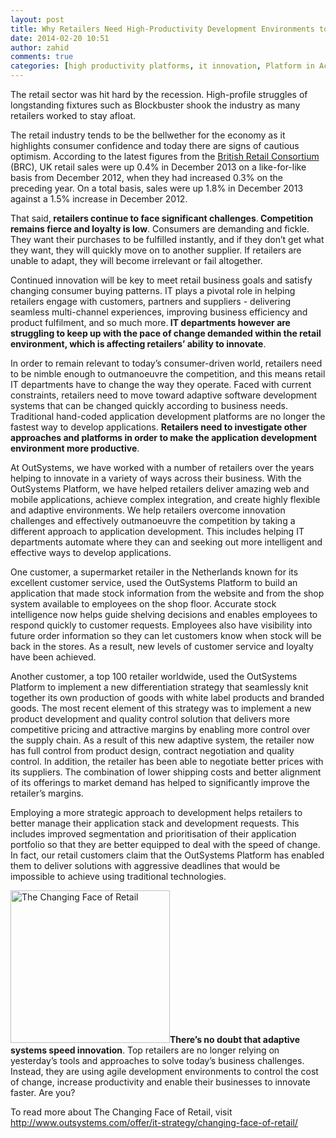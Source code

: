 ```yaml
---
layout: post
title: Why Retailers Need High-Productivity Development Environments to Speed Innovation
date: 2014-02-20 10:51
author: zahid
comments: true
categories: [high productivity platforms, it innovation, Platform in Action, retail]
---
```

The retail sector was hit hard by the recession. High-profile struggles of longstanding fixtures such as Blockbuster shook the industry as many retailers worked to stay afloat.

The retail industry tends to be the bellwether for the economy as it highlights consumer confidence and today there are signs of cautious optimism.<!--more--> According to the latest figures from the <a title="BRC" href="http://www.brc.org.uk/" target="_blank">British Retail Consortium</a> (BRC), UK retail sales were up 0.4% in December 2013 on a like-for-like basis from December 2012, when they had increased 0.3% on the preceding year. On a total basis, sales were up 1.8% in December 2013 against a 1.5% increase in December 2012.

That said,<strong> retailers continue to face significant challenges</strong>.<strong> Competition remains fierce and loyalty is low</strong>. Consumers are demanding and fickle. They want their purchases to be fulfilled instantly, and if they don’t get what they want, they will quickly move on to another supplier. If retailers are unable to adapt, they will become irrelevant or fail altogether.

Continued innovation will be key to meet retail business goals and satisfy changing consumer buying patterns. IT plays a pivotal role in helping retailers engage with customers, partners and suppliers - delivering seamless multi-channel experiences, improving business efficiency and product fulfilment, and so much more.<strong> IT departments however are struggling to keep up with the pace of change demanded within the retail environment, which is affecting retailers’ ability to innovate</strong>.

In order to remain relevant to today’s consumer-driven world, retailers need to be nimble enough to outmanoeuvre the competition, and this means retail IT departments have to change the way they operate. Faced with current constraints, retailers need to move toward adaptive software development systems that can be changed quickly according to business needs. Traditional hand-coded application development platforms are no longer the fastest way to develop applications. <strong>Retailers need to investigate other approaches and platforms in order to make the application development environment more productive</strong>.

At OutSystems, we have worked with a number of retailers over the years helping to innovate in a variety of ways across their business. With the OutSystems Platform, we have helped retailers deliver amazing web and mobile applications, achieve complex integration, and create highly flexible and adaptive environments. We help retailers overcome innovation challenges and effectively outmanoeuvre the competition by taking a different approach to application development. This includes helping IT departments automate where they can and seeking out more intelligent and effective ways to develop applications.

One customer, a supermarket retailer in the Netherlands known for its excellent customer service, used the OutSystems Platform to build an application that made stock information from the website and from the shop system available to employees on the shop floor. Accurate stock intelligence now helps guide shelving decisions and enables employees to respond quickly to customer requests. Employees also have visibility into future order information so they can let customers know when stock will be back in the stores. As a result, new levels of customer service and loyalty have been achieved.

Another customer, a top 100 retailer worldwide, used the OutSystems Platform to implement a new differentiation strategy that seamlessly knit together its own production of goods with white label products and branded goods. The most recent element of this strategy was to implement a new product development and quality control solution that delivers more competitive pricing and attractive margins by enabling more control over the supply chain. As a result of this new adaptive system, the retailer now has full control from product design, contract negotiation and quality control. In addition, the retailer has been able to negotiate better prices with its suppliers. The combination of lower shipping costs and better alignment of its offerings to market demand has helped to significantly improve the retailer’s margins.

Employing a more strategic approach to development helps retailers to better manage their application stack and development requests. This includes improved segmentation and prioritisation of their application portfolio so that they are better equipped to deal with the speed of change. In fact, our retail customers claim that the OutSystems Platform has enabled them to deliver solutions with aggressive deadlines that would be impossible to achieve using traditional technologies.

<a href="http://www.outsystems.com/offer/it-strategy/changing-face-of-retail/"><img class="alignleft" alt="The Changing Face of Retail" src="http://www.outsystems.com/CMS_BackOffice/ResourceLink.aspx?ResourceName=retail-paper&amp;v=20140120114041" width="255" height="244" /></a><strong>There’s no doubt that adaptive systems speed innovation</strong>. Top retailers are no longer relying on yesterday’s tools and approaches to solve today’s business challenges. Instead, they are using agile development environments to control the cost of change, increase productivity and enable their businesses to innovate faster. Are you?

To read more about The Changing Face of Retail, visit <a href="http://www.outsystems.com/offer/it-strategy/changing-face-of-retail/">http://www.outsystems.com/offer/it-strategy/changing-face-of-retail/</a>
